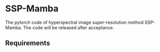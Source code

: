 # SSP-Mamba
The pytorch code of hyperspectral image super-resolution method SSP-Mamba.
The code will be released after acceptance.
## Requirements
